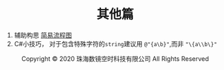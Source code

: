 # <center>其他篇</center>

1. 辅助构思 [简易流程图](https://code2flow.com/app)
2. C#小技巧， 对于包含特殊字符的```string```建议用 ```@"{a\b}"```,而非 ```"\{a\\b\}"```

<center> Copyright © 2020 珠海数镜空时科技有限公司 All Rights Reserved</center>
